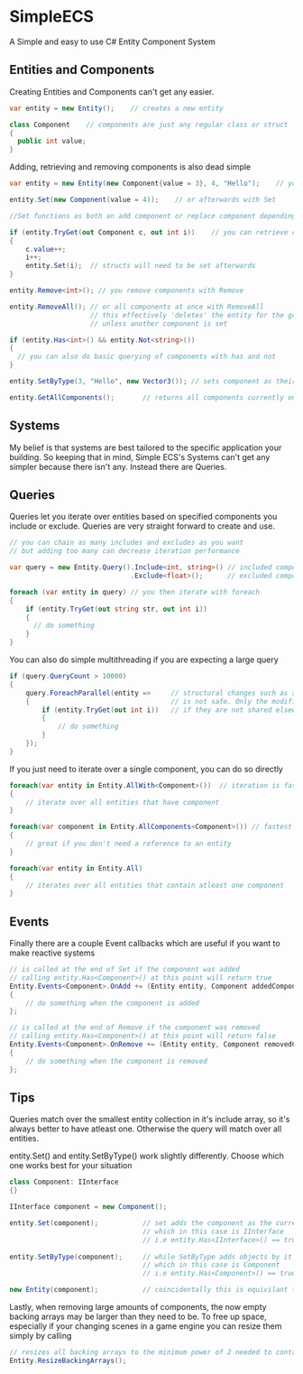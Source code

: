 # SimpleECS
A Simple and easy to use C# Entity Component System


## Entities and Components
Creating Entities and Components can't get any easier.
```C#
var entity = new Entity();    // creates a new entity

class Component    // components are just any regular class or struct
{
  public int value;
}
```

Adding, retrieving and removing components is also dead simple
```C#
var entity = new Entity(new Component{value = 3}, 4, "Hello");    // you can add components during entity creation

entity.Set(new Component(value = 4));    // or afterwards with Set

//Set functions as both an add component or replace component depending if the entity already has the component

if (entity.TryGet(out Component c, out int i))    // you can retrieve components with TryGet
{
    c.value++;
    i++;
    entity.Set(i);  // structs will need to be set afterwards
}

entity.Remove<int>(); // you remove components with Remove

entity.RemoveAll(); // or all components at once with RemoveAll
                    // this effectively 'deletes' the entity for the gc to handle
                    // unless another component is set

if (entity.Has<int>() && entity.Not<string>())
{
  // you can also do basic querying of components with has and not  
}

entity.SetByType(3, "Hello", new Vector3()); // sets component as their type

entity.GetAllComponents();       // returns all components currently on the entity
```
## Systems

My belief is that systems are best tailored to the specific application your building.
So keeping that in mind, Simple ECS's Systems can't get any simpler because there isn't any.
Instead there are Queries.

## Queries

Queries let you iterate over entities based on specified components you
include or exclude. Queries are very straight forward to create and use.

```C#
// you can chain as many includes and excludes as you want
// but adding too many can decrease iteration performance

var query = new Entity.Query().Include<int, string>() // included components
                              .Exclude<float>();      // excluded components

foreach (var entity in query) // you then iterate with foreach
{
    if (entity.TryGet(out string str, out int i))
    {
      // do something
    }
}
```

You can also do simple multithreading if you are expecting a large query
```C#
if (query.QueryCount > 10000) 
{                             
    query.ForeachParallel(entity =>     // structural changes such as adding and removing components or entities
    {                                   // is not safe. Only the modification of components and only 
        if (entity.TryGet(out int i))   // if they are not shared elsewhere is safe to do
        {                               
            // do something
        }
    });
}
```
If you just need to iterate over a single component, you can do so directly
```C#
foreach(var entity in Entity.AllWith<Component>())  // iteration is faster since there is no filtering
{
    // iterate over all entities that have component
}

foreach(var component in Entity.AllComponents<Component>()) // fastest way to iterate over components
{
    // great if you don't need a reference to an entity
}

foreach(var entity in Entity.All)
{
    // iterates over all entities that contain atleast one component
}
```

## Events
Finally there are a couple Event callbacks which are useful if you want to make reactive systems

```C#
// is called at the end of Set if the component was added
// calling entity.Has<Component>() at this point will return true
Entity.Events<Component>.OnAdd += (Entity entity, Component addedComponent) => 
{ 
    // do something when the component is added
};

// is called at the end of Remove if the component was removed
// calling entity.Has<Component>() at this point will return false
Entity.Events<Component>.OnRemove += (Entity entity, Component removedComponent) =>
{
    // do something when the component is removed
};
```

## Tips

Queries match over the smallest entity collection in it's include array, so
it's always better to have atleast one. Otherwise the query will match over all entities.

entity.Set() and entity.SetByType() work slightly differently. 
Choose which one works best for your situation 
```C#
class Component: IInterface
{}

IInterface component = new Component();

entity.Set(component);           // set adds the component as the current type
                                 // which in this case is IInterface 
                                 // i.e entity.Has<IInterface>() == true
                                  
entity.SetByType(component);     // while SetByType adds objects by it's type
                                 // which in this case is Component
                                 // i.e entity.Has<Component>() == true

new Entity(component);           // coincidentally this is equivilant to new Entity().SetByType(component)
```

Lastly, when removing large amounts of components, the now empty backing arrays may be larger than they need to be.
To free up space, especially if your changing scenes in a game engine you can resize them simply by calling
```C#
// resizes all backing arrays to the minimum power of 2 needed to contain all components
Entity.ResizeBackingArrays();
```
